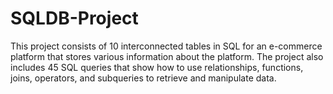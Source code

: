 # SQLDB-Project
This project consists of 10 interconnected tables in SQL for an e-commerce platform that stores various information about the platform. The project also includes 45 SQL queries that show how to use relationships, functions, joins, operators, and subqueries to retrieve and manipulate data.
